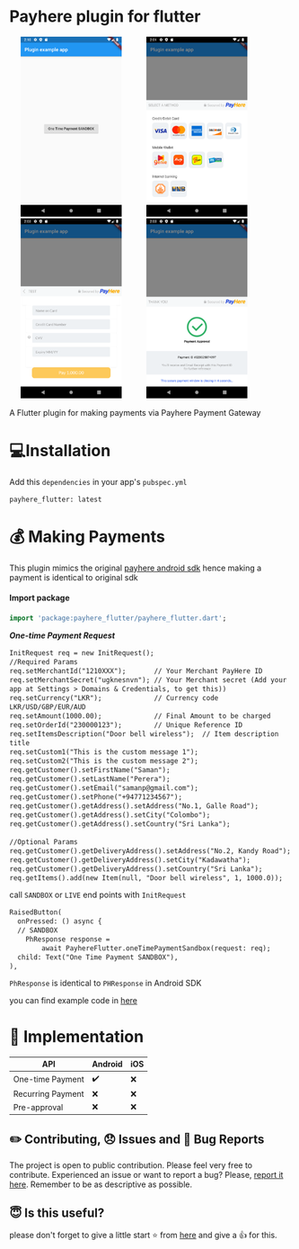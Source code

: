 # Payhere plugin for flutter

<p>
    <img src="https://raw.githubusercontent.com/bawantha/payhere_flutter/master/screenshots/0.png" width="180px" height="auto" hspace="20"/>
    <img src="https://raw.githubusercontent.com/bawantha/payhere_flutter/master/screenshots/1.png" width="180px" height="auto" hspace="20"/>
   <img src="https://raw.githubusercontent.com/bawantha/payhere_flutter/master/screenshots/2.png" width="180px" height="auto" hspace="20"/>
    <img src="https://raw.githubusercontent.com/bawantha/payhere_flutter/master/screenshots/3.png" width="180px" height="auto" hspace="20"/>
</p>
A Flutter plugin for making payments via Payhere Payment Gateway

#  💻Installation

Add  this `dependencies` in your app's `pubspec.yml`

    payhere_flutter: latest

# 💰 Making Payments

This plugin mimics the original [payhere android sdk](https://support.payhere.lk/api-&-mobile-sdk/mobile-sdk-for-android) hence making a payment is identical to original sdk 
#### Import package
```dart
import 'package:payhere_flutter/payhere_flutter.dart';
```
***One-time Payment Request***
```
InitRequest req = new InitRequest();
//Required Params
req.setMerchantId("1210XXX");       // Your Merchant PayHere ID
req.setMerchantSecret("ugknesnvn"); // Your Merchant secret (Add your app at Settings > Domains & Credentials, to get this))
req.setCurrency("LKR");             // Currency code LKR/USD/GBP/EUR/AUD
req.setAmount(1000.00);             // Final Amount to be charged
req.setOrderId("230000123");        // Unique Reference ID
req.setItemsDescription("Door bell wireless");  // Item description title 
req.setCustom1("This is the custom message 1");
req.setCustom2("This is the custom message 2");
req.getCustomer().setFirstName("Saman");
req.getCustomer().setLastName("Perera");
req.getCustomer().setEmail("samanp@gmail.com");
req.getCustomer().setPhone("+94771234567");
req.getCustomer().getAddress().setAddress("No.1, Galle Road");
req.getCustomer().getAddress().setCity("Colombo");
req.getCustomer().getAddress().setCountry("Sri Lanka");

//Optional Params
req.getCustomer().getDeliveryAddress().setAddress("No.2, Kandy Road");
req.getCustomer().getDeliveryAddress().setCity("Kadawatha");
req.getCustomer().getDeliveryAddress().setCountry("Sri Lanka");
req.getItems().add(new Item(null, "Door bell wireless", 1, 1000.0));
```
call 	`SANDBOX` or `LIVE` end points with `InitRequest`
```
RaisedButton(  
  onPressed: () async {  
  // SANDBOX 
    PhResponse response =  
        await PayhereFlutter.oneTimePaymentSandbox(request: req);  
  child: Text("One Time Payment SANDBOX"),  
),
```
`PhResponse` is identical to `PHResponse` in Android SDK 

you can find example code in [here](https://github.com/bawantha/payhere_flutter/tree/master/example)



# 📄 Implementation

| API | Android| iOS
|--|--|--|
| One-time Payment |  ✔️| ❌ |
| Recurring Payment |  ❌| ❌ |
| Pre-approval |  ❌| ❌ |

## ✏️ Contributing, 😞 Issues and 🐛 Bug Reports

The project is open to public contribution. Please feel very free to contribute. Experienced an issue or want to report a bug? Please, [report it here](https://github.com/bawantha/payhere_flutter/issues). Remember to be as descriptive as possible.

## 😇 Is this useful?

please don't forget to give a little start ⭐ from [here](https://github.com/bawantha/payhere_flutter) and give a 👍 for this.  